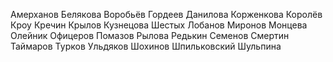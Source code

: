 Амерханов
Белякова
Воробьёв
Гордеев
Данилова
Корженкова
Королёв
Кроу
Кречин
Крылов
Кузнецова
Шестых
Лобанов
Миронов
Монцева
Олейник
Офицеров
Помазов
Рылова
Редькин
Семенов
Смертин
Таймаров
Турков
Ульдяков
Шохинов
Шпильковский
Шульпина
